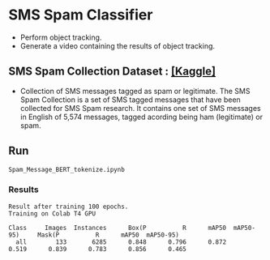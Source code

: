 # SMS Spam Classifier  
- Perform object tracking.
- Generate a video containing the results of object tracking.


## SMS Spam Collection Dataset : [[Kaggle]](https://www.kaggle.com/datasets/uciml/sms-spam-collection-dataset)
- Collection of SMS messages tagged as spam or legitimate.
The SMS Spam Collection is a set of SMS tagged messages that have been collected for SMS Spam research. It contains one set of SMS messages in English of 5,574 messages, tagged acording being ham (legitimate) or spam. 

## Run
```
Spam_Message_BERT_tokenize.ipynb
```

### Results

```
Result after training 100 epochs.
Training on Colab T4 GPU

Class     Images  Instances      Box(P          R      mAP50  mAP50-95)     Mask(P          R      mAP50  mAP50-95)
  all        133       6285      0.848      0.796      0.872      0.519      0.839      0.783      0.856      0.465
```
